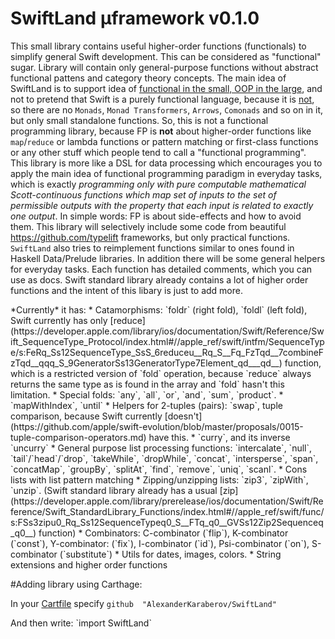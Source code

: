 # SwiftLand µframework v0.1.0

This small library contains useful higher-order functions (functionals) to simplify general Swift development. This can be considered as "functional" sugar. Library will contain only general-purpose functions without abstract functional pattens and category theory concepts. The main idea of SwiftLand is to support idea of [functional in the small, OOP in the large](http://www.johndcook.com/blog/2009/03/23/functional-in-the-small-oo-in-the-large/), and not to pretend that Swift is a purely functional language, because it is [not](https://en.wikipedia.org/wiki/Referential_transparency), so there are no `Monads`, `Monad Transformers`, `Arrows`, `Comonads` and so on in it, but only small standalone functions. So, this is not a functional programming library, because FP is **not** about higher-order functions like `map`/`reduce` or lambda functions or pattern matching or first-class functions or any other stuff which people tend to call a "functional programming". This library is more like a DSL for data processing which encourages you to apply the main idea of functional programming paradigm in everyday tasks, which is exactly *programming only with pure computable mathematical Scott-continuous functions which map set of inputs to the set of permissible outputs with the property that each input is related to exactly one output*. In simple words: FP is about side-effects and how to avoid them.
This library will selectively include some code from beautiful https://github.com/typelift frameworks, but only practical functions. `SwiftLand` also tries to reimplement functions similar to ones found in Haskell Data/Prelude libraries. In addition there will be some general helpers for everyday tasks. Each function has detailed comments, which you can use as docs. Swift standard library already contains a lot of higher order functions and the intent of this libary is just to add more.
<p>  *Currently* it has:
* Catamorphisms: `foldr` (right fold), `foldl` (left fold), Swift currently has only [reduce](https://developer.apple.com/library/ios/documentation/Swift/Reference/Swift_SequenceType_Protocol/index.html#//apple_ref/swift/intfm/SequenceType/s:FeRq_Ss12SequenceType_SsS_6reduceu__Rq_S__Fq_FzTqd__7combineFzTqd__qqq_S_9GeneratorSs13GeneratorType7Element_qd___qd__) function, which is a restricted version of `fold` operation, because `reduce` always returns the same type as is found in the array and `fold` hasn't this limitation.
* Special folds: `any`, `all`, `or`, `and`, `sum`, `product`.
* `mapWithIndex`, `until`
* Helpers for 2-tuples (pairs): `swap`, tuple comparison, because Swift currently [doesn't](https://github.com/apple/swift-evolution/blob/master/proposals/0015-tuple-comparison-operators.md) have this.
* `curry`, and its inverse `uncurry`
* General purpose list processing functions: `intercalate`, `null`, `tail`/`head`/`drop`, `takeWhile`, `dropWhile`, `concat`, `intersperse`, `span`, `concatMap`, `groupBy`, `splitAt`, `find`, `remove`, `uniq`, `scanl`.
* Cons lists with list pattern matching
* Zipping/unzipping lists: `zip3`, `zipWith`, `unzip`. (Swift standard library already has a usual [zip](https://developer.apple.com/library/prerelease/ios/documentation/Swift/Reference/Swift_StandardLibrary_Functions/index.html#//apple_ref/swift/func/s:FSs3zipu0_Rq_Ss12SequenceTypeq0_S__FTq_q0__GVSs12Zip2Sequenceq_q0__) function)
* Combinators:  C-combinator (`flip`), K-combinator (`const`), Y-combinator: (`fix`), I-combinator (`id`), Psi-combinator (`on`), S-combinator (`substitute`) 
* Utils for dates, images, colors.
* String extensions and higher order functions

#Adding library using Carthage:

In your [Cartfile](https://github.com/Carthage/Carthage#adding-frameworks-to-an-application) specify `github  "AlexanderKaraberov/SwiftLand"`
<p>And then write: `import SwiftLand`
